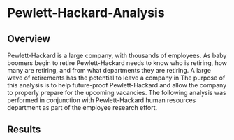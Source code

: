 # Pewlett-Hackard-Analysis

## Overview

Pewlett-Hackard is a large company, with thousands of employees. As baby boomers begin to retire Pewlett-Hackard needs to know who is retiring, how many are retiring, and from what departments they are retiring. A large wave of retirements has the potential to leave a company in The purpose of this analysis is to help future-proof Pewlett-Hackard and allow the company to properly prepare for the upcoming vacancies. The following analysis was performed in conjunction with Pewlett-Hackard human resources department as part of the employee research effort.

## Results
